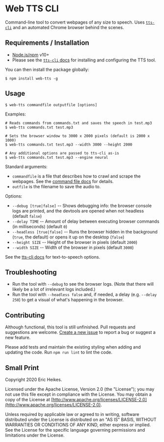 
# Web TTS CLI

Command-line tool to convert webpages of any size to speech. Uses [`tts-cli`](../tts-cli) and an automated Chrome browser behind the scenes.

## Requirements / Installation

* [Node.js/npm](https://nodejs.org) v10+
* Please see the [`tts-cli` docs](../tts-cli) for installing and configuring the TTS tool.

You can then install the package globally:

```
$ npm install web-tts -g
```

## Usage

```
$ web-tts commandfile outputfile [options]
```

Examples:

```
# Reads commands from commands.txt and saves the speech in test.mp3
$ web-tts commands.txt test.mp3

# Sets the browser window to 3000 x 2000 pixels (default is 2000 x 1000)
$ web-tts commands.txt test.mp3 --width 3000 --height 2000

# Any additional options are passed to tts-cli as-is
$ web-tts commands.txt test.mp3 --engine neural
```

Standard arguments:

* `commandfile` is a file that describes how to crawl and scrape the webpages. See the [command file docs](docs/commandfile.md) for details.
* `outfile` is the filename to save the audio to.

Options:

* `--debug [true|false]` -- Shows debugging info: the browser console logs are printed, and the devtools are opened when not headless (default `false`)
* `--delay TIME` -- Amount of delay between executing browser commands (in milliseconds) (default `0`)
* `--headless [true|false]` -- Runs the browser hidden in the background (`true`, the default) or opens it up on the desktop (`false`)
* `--height SIZE` -- Height of the browser in pixels (default `2000`)
* `--width SIZE` -- Width of the browser in pixels (default `3000`)

See the [tts-cli docs](../tts-cli/docs/options.md) for text-to-speech options.

## Troubleshooting

* Run the tool with `--debug` to see the browser logs. (Note that there will likely be a lot of irrelevant logs included.)
* Run the tool with `--headless false` and, if needed, a delay (e.g. `--delay 250`) to get a visual of what's happening in the browser.

## Contributing

Although functional, this tool is still unfinished. Pull requests and suggestions are welcome. [Create a new issue](https://github.com/eheikes/tts/issues/new) to report a bug or suggest a new feature.

Please add tests and maintain the existing styling when adding and updating the code. Run `npm run lint` to lint the code.

## Small Print

Copyright 2020 Eric Heikes.

Licensed under the Apache License, Version 2.0 (the "License"); you may not use this file except in compliance with the License. You may obtain a copy of the License at [http://www.apache.org/licenses/LICENSE-2.0](http://www.apache.org/licenses/LICENSE-2.0).

Unless required by applicable law or agreed to in writing, software distributed under the License is distributed on an "AS IS" BASIS, WITHOUT WARRANTIES OR CONDITIONS OF ANY KIND, either express or implied. See the License for the specific language governing permissions and limitations under the License.
